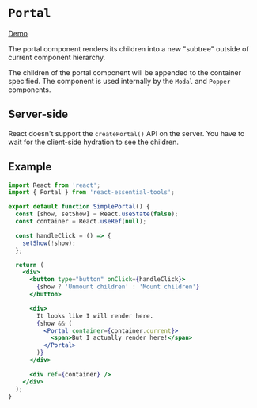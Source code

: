 # `Portal`

[Demo](https://devianllert.github.io/react-essential-tools/?path=/story/components-portal--basic)

The portal component renders its children into a new "subtree" outside of current component hierarchy.

The children of the portal component will be appended to the container specified. The component is used internally by the `Modal` and `Popper` components.

## Server-side

React doesn't support the `createPortal()` API on the server. You have to wait for the client-side hydration to see the children.

## Example

```jsx
import React from 'react';
import { Portal } from 'react-essential-tools';

export default function SimplePortal() {
  const [show, setShow] = React.useState(false);
  const container = React.useRef(null);

  const handleClick = () => {
    setShow(!show);
  };

  return (
    <div>
      <button type="button" onClick={handleClick}>
        {show ? 'Unmount children' : 'Mount children'}
      </button>

      <div>
        It looks like I will render here.
        {show && (
          <Portal container={container.current}>
            <span>But I actually render here!</span>
          </Portal>
        )}
      </div>

      <div ref={container} />
    </div>
  );
}
```
